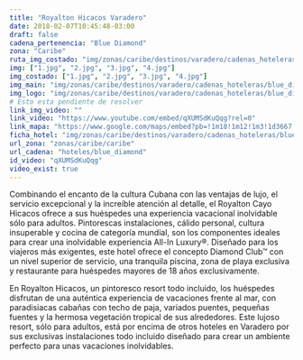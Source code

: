 ```yaml
---
title: "Royalton Hicacos Varadero"
date: 2018-02-07T10:45:48-03:00
draft: false
cadena_pertenencia: "Blue Diamond"
zona: "Caribe"
ruta_img_costado: "img/zonas/caribe/destinos/varadero/cadenas_hoteleras/blue_diamond/royalton/royalton_hicacos_varadero/imagenes_hotel/"
img: ["1.jpg", "2.jpg", "3.jpg", "4.jpg"]
img_costado: ["1.jpg", "2.jpg", "3.jpg", "4.jpg"]
img_main: "img/zonas/caribe/destinos/varadero/cadenas_hoteleras/blue_diamond/royalton/royalton_hicacos_varadero/ficha_hotel.jpg"
img_logo: "img/zonas/caribe/destinos/varadero/cadenas_hoteleras/blue_diamond/royalton/royalton_hicacos_varadero/logo/logo_hotel.jpg"
# Esto esta pendiente de resolver
link_img_video: ""
link_video: "https://www.youtube.com/embed/qXUMSdKuQqg?rel=0"
link_mapa: "https://www.google.com/maps/embed?pb=!1m18!1m12!1m3!1d3667.3299109232967!2d-81.16774408502907!3d23.194644584866193!2m3!1f0!2f0!3f0!3m2!1i1024!2i768!4f13.1!3m3!1m2!1s0x88d3a0b2d6e50081%3A0x71b3d83716c16d55!2sRoyalton+Hicacos!5e0!3m2!1ses!2scl!4v1518099002300"
ficha_hotel: "img/zonas/caribe/destinos/varadero/cadenas_hoteleras/blue_diamond/royalton/royalton_hicacos_varadero/ficha_hotel.pdf"
url_zona: "zonas/caribe/caribe"
url_cadena: "hoteles/blue_diamond"
id_video: "qXUMSdKuQqg"
video_exist: true
---
```

Combinando el encanto de la cultura Cubana con las ventajas de lujo, el servicio excepcional y la increíble atención al detalle, el Royalton Cayo Hicacos ofrece a sus huéspedes una experiencia vacacional inolvidable sólo para adultos.  Pintorescas instalaciones, cálido personal, cultura insuperable y cocina de categoría mundial, son los componentes ideales para crear una inolvidable experiencia All-In Luxury®.  Diseñado para los viajeros más exigentes, este hotel ofrece el concepto Diamond Club™ con un nivel superior de servicio, una tranquila piscina, zona de playa exclusiva y restaurante para huéspedes mayores de 18 años exclusivamente.

En Royalton Hicacos, un pintoresco resort todo incluido, los huéspedes disfrutan de una auténtica experiencia de vacaciones frente al mar, con paradisiacas cabañas con techo de paja, variados puentes, pequeñas fuentes y la hermosa vegetación tropical de sus alrededores. Este lujoso resort, sólo para adultos, está por encima de otros hoteles en Varadero por sus exclusivas instalaciones todo incluido diseñado para crear un ambiente perfecto para unas vacaciones inolvidables.
